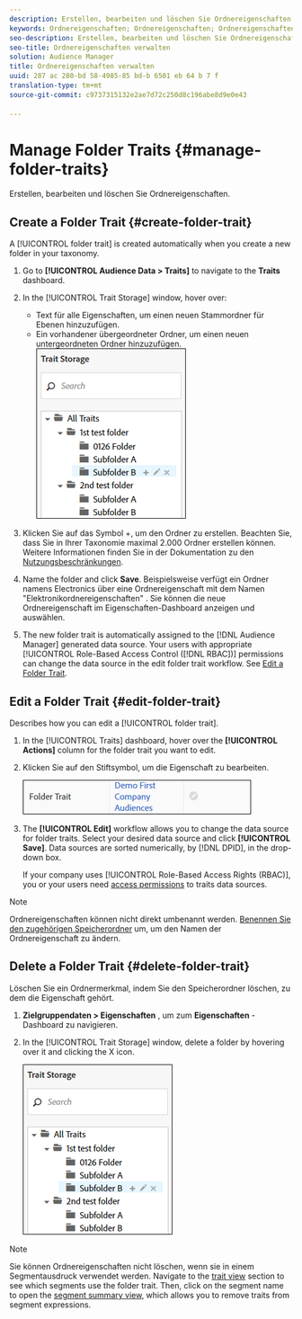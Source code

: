 ```yaml
---
description: Erstellen, bearbeiten und löschen Sie Ordnereigenschaften.
keywords: Ordnereigenschaften; Ordnereigenschaften; Ordnereigenschaften; Ordnereigenschaft
seo-description: Erstellen, bearbeiten und löschen Sie Ordnereigenschaften.
seo-title: Ordnereigenschaften verwalten
solution: Audience Manager
title: Ordnereigenschaften verwalten
uuid: 287 ac 280-bd 58-4985-85 bd-b 6501 eb 64 b 7 f
translation-type: tm+mt
source-git-commit: c9737315132e2ae7d72c250d8c196abe8d9e0e43

---
```



# Manage Folder Traits {#manage-folder-traits}

Erstellen, bearbeiten und löschen Sie Ordnereigenschaften.

## Create a Folder Trait {#create-folder-trait}

A [!UICONTROL folder trait] is created automatically when you create a new folder in your taxonomy.

<!-- create-folder-trait.xml -->

1. Go to **[!UICONTROL Audience Data > Traits]** to navigate to the **Traits** dashboard.
1. In the [!UICONTROL Trait Storage] window, hover over:

   * Text für alle Eigenschaften, um einen neuen Stammordner für Ebenen hinzuzufügen.
   * Ein vorhandener übergeordneter Ordner, um einen neuen untergeordneten Ordner hinzuzufügen.
   ![](assets/folder_traits_create.PNG)

1. Klicken Sie auf das Symbol +, um den Ordner zu erstellen. Beachten Sie, dass Sie in Ihrer Taxonomie maximal 2.000 Ordner erstellen können. Weitere Informationen finden Sie in der Dokumentation zu den [Nutzungsbeschränkungen](../../features/administration/usage-limits.md).
1. Name the folder and click **Save**. Beispielsweise verfügt ein Ordner namens Electronics über eine Ordnereigenschaft mit dem Namen "Elektronikordnereigenschaften" . Sie können die neue Ordnereigenschaft im Eigenschaften-Dashboard anzeigen und auswählen.
1. The new folder trait is automatically assigned to the [!DNL Audience Manager] generated data source. Your users with appropriate [!UICONTROL Role-Based Access Control ([!DNL RBAC])] permissions can change the data source in the edit folder trait workflow. See [Edit a Folder Trait](../../features/traits/manage-folder-traits.md#edit-folder-trait).

## Edit a Folder Trait {#edit-folder-trait}

Describes how you can edit a [!UICONTROL folder trait].

<!-- edit-folder-trait.xml -->

1. In the [!UICONTROL Traits] dashboard, hover over the **[!UICONTROL Actions]** column for the folder trait you want to edit.
1. Klicken Sie auf den Stiftsymbol, um die Eigenschaft zu bearbeiten.

   ![](assets/folder_traits_edit_border.png)

1. The **[!UICONTROL Edit]** workflow allows you to change the data source for folder traits. Select your desired data source and click **[!UICONTROL Save]**. Data sources are sorted numerically, by [!DNL DPID], in the drop-down box.

   If your company uses [!UICONTROL Role-Based Access Rights (RBAC)], you or your users need [access permissions](../../features/traits/about-folder-traits.md#role-based-access-controls) to traits data sources.

>[!NOTE]
>
>Ordnereigenschaften können nicht direkt umbenannt werden. [Benennen Sie den zugehörigen Speicherordner](../../features/traits/trait-storage.md#rename-delete-trait-storage-folder) um, um den Namen der Ordnereigenschaft zu ändern.

## Delete a Folder Trait {#delete-folder-trait}

Löschen Sie ein Ordnermerkmal, indem Sie den Speicherordner löschen, zu dem die Eigenschaft gehört.

<!-- delete-folder-trait.xml -->

1. **Zielgruppendaten &gt; Eigenschaften** , um zum **Eigenschaften** -Dashboard zu navigieren.
1. In the [!UICONTROL Trait Storage] window, delete a folder by hovering over it and clicking the X icon.

   ![Schrittergebnis](assets/folder_traits_create.PNG)

>[!NOTE]
>
>Sie können Ordnereigenschaften nicht löschen, wenn sie in einem Segmentausdruck verwendet werden. Navigate to the [trait view](../../features/traits/trait-details-page.md) section to see which segments use the folder trait. Then, click on the segment name to open the [segment summary view](../../features/segments/segment-summary-view.md), which allows you to remove traits from segment expressions.